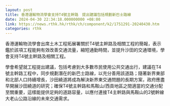 ```yaml
---
layout: post
title: 香港運輸物流學會支持T4號主幹路　提出建議包括規劃新巴士路線
date: 2024-04-30 22:34:18.000000000 +08:00
link: https://news.rthk.hk/rthk/ch/component/k2/1751291-20240430.htm
categories: rthk
---
```


香港運輸物流學會出席土木工程拓展署關於T4號主幹路及相關工程的簡報，表示鑑於該項工程能夠有效改善交通流量，縮短通勤時間，並提升沙田的交通環境，學會支持T4號主幹路及相關工程。

學會希望就工程提出建議，包括考慮到大多數市民使用公共交通出行，建議在T4號主幹路工程中，同步規劃潛在的新巴士路線，以充分善用該道路；隨著新界東部和北部人口持續增長，沙田繞道將成為解決新界東交通問題的長期方案，政府應盡早開展沙田繞道的研究；確保T4號主幹路和馬鞍山/西貢地區之間適當的交通分配至關重要，這樣能提供足夠的道路容量，以應付連接T4主幹路與馬鞍山的2號幹線大老山公路沿線的未來交通需求。
